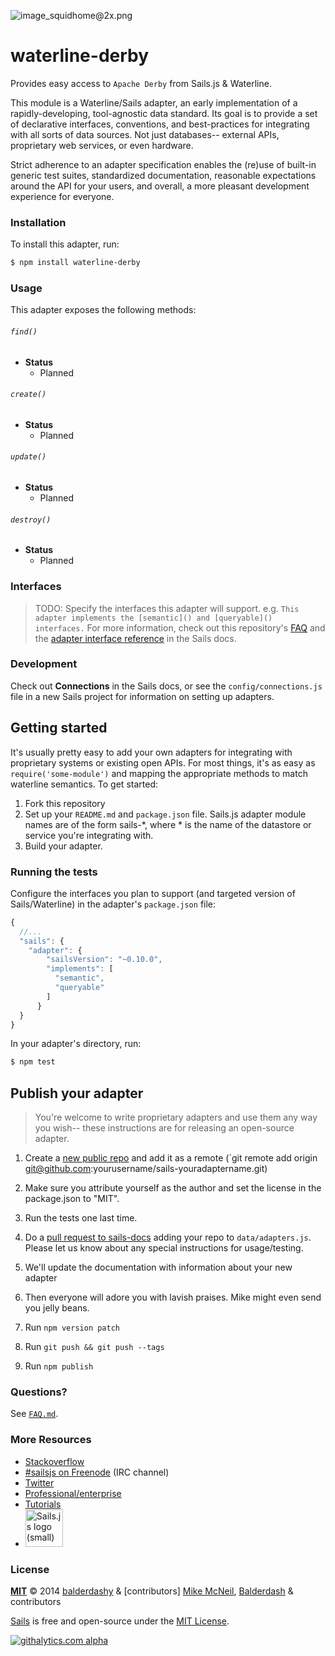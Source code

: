 ![image_squidhome@2x.png](http://i.imgur.com/RIvu9.png)

# waterline-derby

Provides easy access to `Apache Derby` from Sails.js & Waterline.

This module is a Waterline/Sails adapter, an early implementation of a
rapidly-developing, tool-agnostic data standard.  Its goal is to provide a set
of declarative interfaces, conventions, and best-practices for integrating with
all sorts of data sources.  Not just databases-- external APIs, proprietary web
services, or even hardware.

Strict adherence to an adapter specification enables the (re)use of built-in
generic test suites, standardized documentation, reasonable expectations around
the API for your users, and overall, a more pleasant development experience for
everyone.


### Installation

To install this adapter, run:

```sh
$ npm install waterline-derby
```




### Usage

This adapter exposes the following methods:

###### `find()`

+ **Status**
  + Planned

###### `create()`

+ **Status**
  + Planned

###### `update()`

+ **Status**
  + Planned

###### `destroy()`

+ **Status**
  + Planned



### Interfaces

>TODO:
>Specify the interfaces this adapter will support.
>e.g. `This adapter implements the [semantic]() and [queryable]() interfaces.`
> For more information, check out this repository's [FAQ](./FAQ.md) and the
[adapter interface reference](https://github.com/balderdashy/sails-docs/blob/master/adapter-specification.md)
in the Sails docs.


### Development

Check out **Connections** in the Sails docs, or see the `config/connections.js`
file in a new Sails project for information on setting up adapters.

## Getting started
It's usually pretty easy to add your own adapters for integrating with
proprietary systems or existing open APIs.  For most things, it's as easy as
`require('some-module')` and mapping the appropriate methods to match waterline
semantics.  To get started:

1. Fork this repository
2. Set up your `README.md` and `package.json` file.  Sails.js adapter module
   names are of the form sails-*, where * is the name of the datastore or
   service you're integrating with.
3. Build your adapter.




### Running the tests

Configure the interfaces you plan to support (and targeted version of
Sails/Waterline) in the adapter's `package.json` file:

```javascript
{
  //...
  "sails": {
  	"adapter": {
	    "sailsVersion": "~0.10.0",
	    "implements": [
	      "semantic",
	      "queryable"
	    ]
	  }
  }
}
```

In your adapter's directory, run:

```sh
$ npm test
```


## Publish your adapter

> You're welcome to write proprietary adapters and use them any way you wish--
> these instructions are for releasing an open-source adapter.

1. Create a [new public repo](https://github.com/new) and add it as a remote
   (`git remote add origin git@github.com:yourusername/sails-youradaptername.git)
2. Make sure you attribute yourself as the author and set the license in the
   package.json to "MIT".
3. Run the tests one last time.
4. Do a [pull request to sails-docs](https://github.com/balderdashy/sails-docs/compare/)
   adding your repo to `data/adapters.js`.  Please let us know about any special
   instructions for usage/testing.
5. We'll update the documentation with information about your new adapter
6. Then everyone will adore you with lavish praises.  Mike might even send you
   jelly beans.

7. Run `npm version patch`
8. Run `git push && git push --tags`
9. Run `npm publish`




### Questions?

See [`FAQ.md`](./FAQ.md).



### More Resources

- [Stackoverflow](http://stackoverflow.com/questions/tagged/sails.js)
- [#sailsjs on Freenode](http://webchat.freenode.net/) (IRC channel)
- [Twitter](https://twitter.com/sailsjs)
- [Professional/enterprise](https://github.com/balderdashy/sails-docs/blob/master/FAQ.md#are-there-professional-support-options)
- [Tutorials](https://github.com/balderdashy/sails-docs/blob/master/FAQ.md#where-do-i-get-help)
- <a href="http://sailsjs.org" target="_blank" title="Node.js framework for building realtime APIs."><img src="https://github-camo.global.ssl.fastly.net/9e49073459ed4e0e2687b80eaf515d87b0da4a6b/687474703a2f2f62616c64657264617368792e6769746875622e696f2f7361696c732f696d616765732f6c6f676f2e706e67" width=60 alt="Sails.js logo (small)"/></a>


### License

**[MIT](./LICENSE)**
&copy; 2014 [balderdashy](http://github.com/balderdashy) & [contributors]
[Mike McNeil](http://michaelmcneil.com), [Balderdash](http://balderdash.co) & contributors

[Sails](http://sailsjs.org) is free and open-source under the [MIT License](http://sails.mit-license.org/).


[![githalytics.com alpha](https://cruel-carlota.pagodabox.com/8acf2fc2ca0aca8a3018e355ad776ed7 "githalytics.com")](http://githalytics.com/balderdashy/waterline-derby/README.md)


